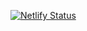 [![Netlify Status](https://api.netlify.com/api/v1/badges/abd69601-c54b-4a34-9b40-5eee5c5dd1c3/deploy-status)](https://app.netlify.com/sites/serene-goodall-d5c22e/deploys)
